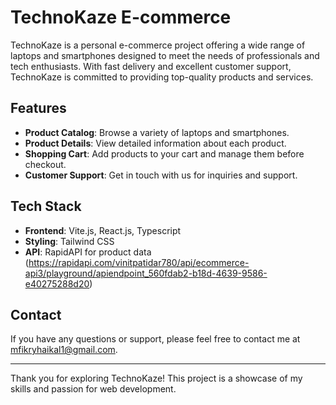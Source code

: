 # TechnoKaze E-commerce

TechnoKaze is a personal e-commerce project offering a wide range of laptops and smartphones designed to meet the needs of professionals and tech enthusiasts. With fast delivery and excellent customer support, TechnoKaze is committed to providing top-quality products and services.

## Features
- **Product Catalog**: Browse a variety of laptops and smartphones.
- **Product Details**: View detailed information about each product.
- **Shopping Cart**: Add products to your cart and manage them before checkout.
- **Customer Support**: Get in touch with us for inquiries and support.

## Tech Stack
- **Frontend**: Vite.js, React.js, Typescript
- **Styling**: Tailwind CSS
- **API**: RapidAPI for product data (https://rapidapi.com/vinitpatidar780/api/ecommerce-api3/playground/apiendpoint_560fdab2-b18d-4639-9586-e40275288d20)

## Contact
If you have any questions or support, please feel free to contact me at [mfikryhaikal1@gmail.com](mailto:mfikryhaikal1@gmail.com).

---
Thank you for exploring TechnoKaze! This project is a showcase of my skills and passion for web development.

